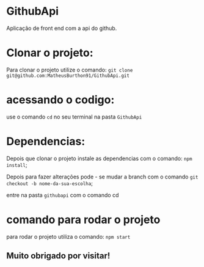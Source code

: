 # GithubApi
Aplicação de front end com a api do github.


# Clonar o projeto:
Para clonar o projeto utilize o comando: `git clone git@github.com:MatheusBurthon91/GithubApi.git`



# acessando o codigo:
use o comando `cd` no seu terminal na pasta `GithubApi`

# Dependencias:
Depois que clonar o projeto instale as dependencias com o comando: `npm install`;

Depois para fazer alterações pode - se mudar a branch com o comando `git checkout -b nome-da-sua-escolha`;

entre na pasta `githubapi` com o comando cd


# comando para rodar o projeto

para rodar o projeto utiliza o comando: `npm start`

## Muito obrigado por visitar! ##